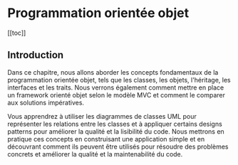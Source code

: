 # Programmation orientée objet

[[toc]]

## Introduction

Dans ce chapitre, nous allons aborder les concepts fondamentaux de la programmation orientée objet, tels que les classes, les objets, l'héritage, les interfaces et les traits. Nous verrons également comment mettre en place un framework orienté objet selon le modèle MVC et comment le comparer aux solutions impératives.

Vous apprendrez à utiliser les diagrammes de classes UML pour représenter les relations entre les classes et à appliquer certains designs patterns pour améliorer la qualité et la lisibilité du code. Nous mettrons en pratique ces concepts en construisant une application simple et en découvrant comment ils peuvent être utilisés pour résoudre des problèmes concrets et améliorer la qualité et la maintenabilité du code.
